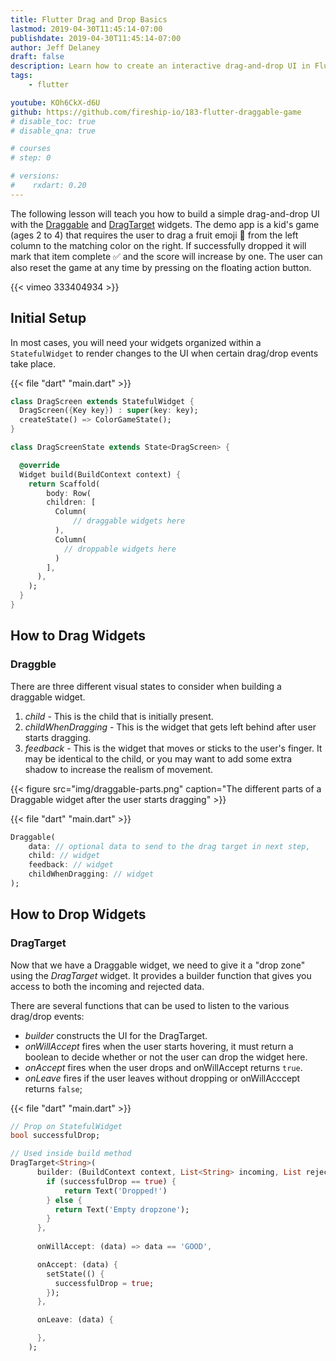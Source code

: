 ```yaml
---
title: Flutter Drag and Drop Basics
lastmod: 2019-04-30T11:45:14-07:00
publishdate: 2019-04-30T11:45:14-07:00
author: Jeff Delaney
draft: false
description: Learn how to create an interactive drag-and-drop UI in Flutter. 
tags: 
    - flutter

youtube: KOh6CkX-d6U
github: https://github.com/fireship-io/183-flutter-draggable-game
# disable_toc: true
# disable_qna: true

# courses
# step: 0

# versions:
#    rxdart: 0.20
---
```




The following lesson will teach you how to build a simple drag-and-drop UI with the [Draggable](https://docs.flutter.io/flutter/widgets/Draggable-class.html) and [DragTarget](https://docs.flutter.io/flutter/widgets/DragTarget-class.html) widgets. The demo app is a kid's game (ages 2 to 4) that requires the user to drag a fruit emoji 🍋 from the left column to the matching color on the right. If successfully dropped it will mark that item complete ✅ and the score will increase by one. The user can also reset the game at any time by pressing on the floating action button. 


{{< vimeo 333404934 >}}

## Initial Setup

In most cases, you will need your widgets organized within a `StatefulWidget` to render changes to the UI when certain drag/drop events take place. 

{{< file "dart" "main.dart" >}}
```dart
class DragScreen extends StatefulWidget {
  DragScreen({Key key}) : super(key: key);
  createState() => ColorGameState();
}

class DragScreenState extends State<DragScreen> {

  @override
  Widget build(BuildContext context) {
    return Scaffold( 
        body: Row(
        children: [
          Column(
              // draggable widgets here
          ),
          Column(
            // droppable widgets here
          )
        ],
      ),
    );
  }
}
```

## How to Drag Widgets

### Draggble
There are three different visual states to consider when building a draggable widget. 

1. *child* - This is the child that is initially present. 
2. *childWhenDragging* - This is the widget that gets left behind after user starts dragging. 
3. *feedback* - This is the widget that moves or sticks to the user's finger. It may be identical to the child, or you may want to add some extra shadow to increase the realism of movement. 

{{< figure src="img/draggable-parts.png" caption="The different parts of a Draggable widget after the user starts dragging"  >}}

{{< file "dart" "main.dart" >}}
```dart
Draggable(
    data: // optional data to send to the drag target in next step,
    child: // widget
    feedback: // widget
    childWhenDragging: // widget
);
```




## How to Drop Widgets

### DragTarget

Now that we have a Draggable widget, we need to give it a "drop zone" using the *DragTarget* widget. It provides a builder function that gives you access to both the incoming and rejected data. 

There are several functions that can be used to listen to the various drag/drop events:

- *builder* constructs the UI for the DragTarget. 
- *onWillAccept* fires when the user starts hovering, it must return a boolean to decide whether or not the user can drop the widget here.
- *onAccept* fires when the user drops and onWillAccept returns `true`.
- *onLeave* fires if the user leaves without dropping or onWillAcccept returns `false`;


{{< file "dart" "main.dart" >}}
```dart
// Prop on StatefulWidget
bool successfulDrop;

// Used inside build method
DragTarget<String>(
      builder: (BuildContext context, List<String> incoming, List rejected) {
        if (successfulDrop == true) {
            return Text('Dropped!')
        } else {
          return Text('Empty dropzone');
        }
      },
 
      onWillAccept: (data) => data == 'GOOD',

      onAccept: (data) {
        setState(() {
          successfulDrop = true;
        });
      },

      onLeave: (data) {

      },
    );
```
